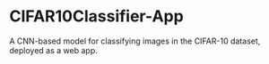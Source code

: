 # CIFAR10Classifier-App

A CNN-based model for classifying images in the CIFAR-10 dataset, deployed as a web app.
